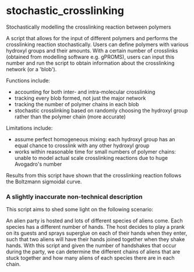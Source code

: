 # stochastic_crosslinking
Stochastically modelling the crosslinking reaction between polymers

A script that allows for the input of different polymers and performs the crosslinking reaction stochastically. Users can define polymers with various hydroxyl groups and their amounts. With a certain number of crosslinks (obtained from modelling software e.g. gPROMS), users can input this number and run the script to obtain information about the crosslinking network (or a 'blob').

Functions include:
- accounting for both inter- and intra-molecular crosslinking
- tracking every blob formed, not just the major network
- tracking the number of polymer chains in each blob
- stochastic crosslinking based on randomly choosing the hydroxyl group rather than the polymer chain (more accurate)

Limitations include:
- assume perfect homogeneous mixing: each hydroxyl group has an equal chance to crosslink with any other hydroxyl group
- works within reasonable time for small numbers of polymer chains: unable to model actual scale crosslinking reactions due to huge Avogadro's number

Results from this script have shown that the crosslinking reaction follows the Boltzmann sigmoidal curve.

### A slightly inaccurate non-technical description
This script aims to shed some light on the following scenario:

An alien party is hosted and lots of different species of aliens come. Each species has a different number of hands. The host decides to play a prank on its guests and sprays superglue on each of their hands when they enter, such that two aliens will have their hands joined together when they shake hands. With this script and given the number of handshakes that occur during the party, we can determine the different chains of aliens that are stuck together and how many aliens of each species there are in each chain.
